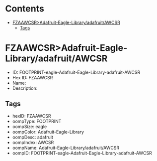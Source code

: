



Contents
========

* [FZAAWCSR>Adafruit-Eagle-Library/adafruit/AWCSR](#fzaawcsradafruit-eagle-libraryadafruitawcsr)
	* [Tags](#tags)

# FZAAWCSR>Adafruit-Eagle-Library/adafruit/AWCSR

- ID: FOOTPRINT-eagle-Adafruit-Eagle-Library-adafruit-AWCSR
- Hex ID: FZAAWCSR
- Name: 
- Description: 

## Tags

- hexID: FZAAWCSR
- oompType: FOOTPRINT
- oompSize: eagle
- oompColor: Adafruit-Eagle-Library
- oompDesc: adafruit
- oompIndex: AWCSR
- oompName: Adafruit-Eagle-Library/adafruit/AWCSR
- oompID: FOOTPRINT-eagle-Adafruit-Eagle-Library-adafruit-AWCSR
